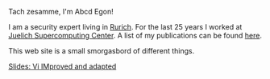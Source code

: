 Tach zesamme, I'm Abcd Egon!

I am a security expert living in
[Rurich](https://de.wikipedia.org/wiki/Rurich). For the last 25 years I worked
at [Juelich Supercomputing Center](https://www.fz-juelich.de/ias/jsc). A list
of my publications can be found
[here](https://www.fz-juelich.de/en/ias/jsc/publication-lists/gruenter_e).

This web site is a small smorgasbord of different things.

[Slides: Vi IMproved and adapted](https://abcdegon.github.io/vim.pdf)
